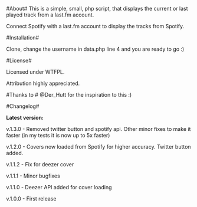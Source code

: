 #About#
This is a simple, small, php script, that displays the current or last played track from a last.fm account.


Connect Spotify with a last.fm account to display the tracks from Spotify.


#Installation#

Clone, change the username in data.php line 4 and you are ready to go :)


#License#

Licensed under WTFPL.

Attribution highly appreciated.



#Thanks to #
@Der_Hutt for the inspiration to this :)

#Changelog#


**Latest version:**

v.1.3.0 - Removed twitter button and spotify api. Other minor fixes to make it faster (in my tests it is now up to 5x faster)

v.1.2.0 - Covers now loaded from Spotify for higher accuracy. Twitter button added.

v.1.1.2 - Fix for deezer cover

v.1.1.1 - Minor bugfixes

v.1.1.0 - Deezer API added for cover loading

v.1.0.0 - First release
